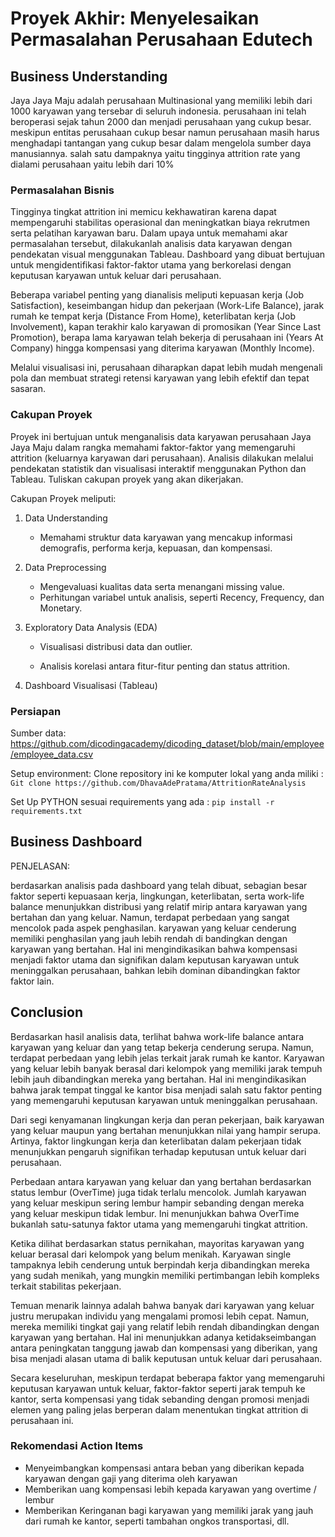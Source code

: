 # Proyek Akhir: Menyelesaikan Permasalahan Perusahaan Edutech

## Business Understanding

Jaya Jaya Maju adalah perusahaan Multinasional yang memiliki lebih dari 1000 karyawan yang tersebar di seluruh indonesia. perusahaan ini telah beroperasi sejak tahun 2000 dan menjadi perusahaan yang cukup besar.
meskipun entitas perusahaan cukup besar namun perusahaan masih harus menghadapi tantangan yang cukup besar dalam mengelola sumber daya manusiannya. salah satu dampaknya yaitu tingginya attrition rate yang dialami perusahaan yaitu lebih dari 10% 

### Permasalahan Bisnis

Tingginya tingkat attrition ini memicu kekhawatiran karena dapat mempengaruhi stabilitas operasional dan meningkatkan biaya rekrutmen serta pelatihan karyawan baru. Dalam upaya untuk memahami akar permasalahan tersebut, dilakukanlah analisis data karyawan dengan pendekatan visual menggunakan Tableau. Dashboard yang dibuat bertujuan untuk mengidentifikasi faktor-faktor utama yang berkorelasi dengan keputusan karyawan untuk keluar dari perusahaan.

Beberapa variabel penting yang dianalisis meliputi kepuasan kerja (Job Satisfaction), keseimbangan hidup dan pekerjaan (Work-Life Balance), jarak rumah ke tempat kerja (Distance From Home), keterlibatan kerja (Job Involvement), kapan terakhir kalo karyawan di promosikan (Year Since Last Promotion), berapa lama karyawan telah bekerja di perusahaan ini (Years At Company) hingga kompensasi yang diterima karyawan (Monthly Income).

Melalui visualisasi ini, perusahaan diharapkan dapat lebih mudah mengenali pola dan membuat strategi retensi karyawan yang lebih efektif dan tepat sasaran.

### Cakupan Proyek

Proyek ini bertujuan untuk menganalisis data karyawan perusahaan Jaya Jaya Maju dalam rangka memahami faktor-faktor yang memengaruhi attrition (keluarnya karyawan dari perusahaan). Analisis dilakukan melalui pendekatan statistik dan visualisasi interaktif menggunakan Python dan Tableau.
Tuliskan cakupan proyek yang akan dikerjakan.

Cakupan Proyek meliputi:

1. Data Understanding
    - Memahami struktur data karyawan yang mencakup informasi demografis, performa kerja, kepuasan, dan kompensasi.
    

2. Data Preprocessing
   
    - Mengevaluasi kualitas data serta menangani missing value.
    - Perhitungan variabel untuk analisis, seperti Recency, Frequency, dan Monetary.

3. Exploratory Data Analysis (EDA)

    - Visualisasi distribusi data dan outlier.

    - Analisis korelasi antara fitur-fitur penting dan status attrition.

4. Dashboard Visualisasi (Tableau)


### Persiapan

Sumber data: https://github.com/dicodingacademy/dicoding_dataset/blob/main/employee/employee_data.csv

Setup environment: 
Clone repository ini ke komputer lokal yang anda miliki : ``` Git clone https://github.com/DhavaAdePratama/AttritionRateAnalysis ```

Set Up PYTHON sesuai requirements yang ada  : ``` pip install -r requirements.txt ```

## Business Dashboard

PENJELASAN:

berdasarkan analisis pada dashboard yang telah dibuat, sebagian besar faktor seperti kepuasaan kerja, lingkungan, keterlibatan, serta work-life balance menunjukkan distribusi yang relatif mirip antara karyawan yang bertahan dan yang keluar.
Namun, terdapat perbedaan yang sangat mencolok pada aspek penghasilan. karyawan yang keluar cenderung memiliki penghasilan yang jauh lebih rendah di bandingkan dengan karyawan yang bertahan.
Hal ini mengindikasikan bahwa kompensasi menjadi faktor utama dan signifikan dalam keputusan karyawan untuk meninggalkan perusahaan, bahkan lebih dominan dibandingkan faktor faktor lain.

## Conclusion

Berdasarkan hasil analisis data, terlihat bahwa work-life balance antara karyawan yang keluar dan yang tetap bekerja cenderung serupa. Namun, terdapat perbedaan yang lebih jelas terkait jarak rumah ke kantor. Karyawan yang keluar lebih banyak berasal dari kelompok yang memiliki jarak tempuh lebih jauh dibandingkan mereka yang bertahan. Hal ini mengindikasikan bahwa jarak tempat tinggal ke kantor bisa menjadi salah satu faktor penting yang memengaruhi keputusan karyawan untuk meninggalkan perusahaan.

Dari segi kenyamanan lingkungan kerja dan peran pekerjaan, baik karyawan yang keluar maupun yang bertahan menunjukkan nilai yang hampir serupa. Artinya, faktor lingkungan kerja dan keterlibatan dalam pekerjaan tidak menunjukkan pengaruh signifikan terhadap keputusan untuk keluar dari perusahaan.

Perbedaan antara karyawan yang keluar dan yang bertahan berdasarkan status lembur (OverTime) juga tidak terlalu mencolok. Jumlah karyawan yang keluar meskipun sering lembur hampir sebanding dengan mereka yang keluar meskipun tidak lembur. Ini menunjukkan bahwa OverTime bukanlah satu-satunya faktor utama yang memengaruhi tingkat attrition.

Ketika dilihat berdasarkan status pernikahan, mayoritas karyawan yang keluar berasal dari kelompok yang belum menikah. Karyawan single tampaknya lebih cenderung untuk berpindah kerja dibandingkan mereka yang sudah menikah, yang mungkin memiliki pertimbangan lebih kompleks terkait stabilitas pekerjaan.

Temuan menarik lainnya adalah bahwa banyak dari karyawan yang keluar justru merupakan individu yang mengalami promosi lebih cepat. Namun, mereka memiliki tingkat gaji yang relatif lebih rendah dibandingkan dengan karyawan yang bertahan. Hal ini menunjukkan adanya ketidakseimbangan antara peningkatan tanggung jawab dan kompensasi yang diberikan, yang bisa menjadi alasan utama di balik keputusan untuk keluar dari perusahaan.

Secara keseluruhan, meskipun terdapat beberapa faktor yang memengaruhi keputusan karyawan untuk keluar, faktor-faktor seperti jarak tempuh ke kantor, serta kompensasi yang tidak sebanding dengan promosi menjadi elemen yang paling jelas berperan dalam menentukan tingkat attrition di perusahaan ini.

### Rekomendasi Action Items

- Menyeimbangkan kompensasi antara beban yang diberikan kepada karyawan dengan gaji yang diterima oleh karyawan
- Memberikan uang kompensasi lebih kepada karyawan yang overtime / lembur
- Memberikan Keringanan bagi karyawan yang memiliki jarak yang jauh dari rumah ke kantor, seperti tambahan ongkos transportasi, dll.

